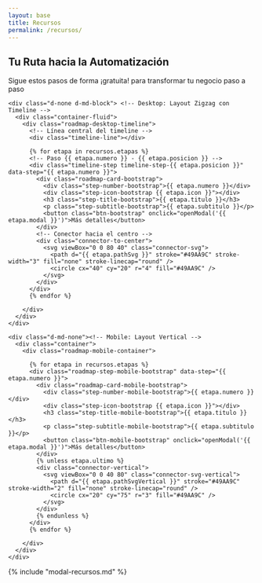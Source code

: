 ```yaml
---
layout: base
title: Recursos
permalink: /recursos/
---
```


<div class="post-hero-espaciado"></div>
<section id="recursos" class="roadmap-bootstrap py-5 seccion">
  <div class="container-fluid">
    <div class="row justify-content-center">
      <div class="col-12 text-center mb-5">
        <h2 class="roadmap-title-bootstrap">Tu Ruta hacia la Automatización</h2>
        <p class="roadmap-subtitle-bootstrap">Sigue estos pasos de forma ¡gratuita! para transformar tu negocio paso a paso</p>
      </div>
    </div>


    <div class="d-none d-md-block"> <!-- Desktop: Layout Zigzag con Timeline -->
      <div class="container-fluid">
        <div class="roadmap-desktop-timeline">
          <!-- Línea central del timeline -->
          <div class="timeline-line"></div>

          {% for etapa in recursos.etapas %}
          <!-- Paso {{ etapa.numero }} - {{ etapa.posicion }} -->
          <div class="timeline-step timeline-step-{{ etapa.posicion }}" data-step="{{ etapa.numero }}">
            <div class="roadmap-card-bootstrap">
              <div class="step-number-bootstrap">{{ etapa.numero }}</div>
              <div class="step-icon-bootstrap {{ etapa.icon }}"></div>
              <h3 class="step-title-bootstrap">{{ etapa.titulo }}</h3>
              <p class="step-subtitle-bootstrap">{{ etapa.subtitulo }}</p>
              <button class="btn-bootstrap" onclick="openModal('{{ etapa.modal }}')">Más detalles</button>
            </div>
            <!-- Conector hacia el centro -->
            <div class="connector-to-center">
              <svg viewBox="0 0 80 40" class="connector-svg">
                <path d="{{ etapa.pathSvg }}" stroke="#49AA9C" stroke-width="3" fill="none" stroke-linecap="round" />
                <circle cx="40" cy="20" r="4" fill="#49AA9C" />
              </svg>
            </div>
          </div>
          {% endfor %}

        </div>
      </div>
    </div>

    <div class="d-md-none"><!-- Mobile: Layout Vertical -->
      <div class="container">
        <div class="roadmap-mobile-container">

          {% for etapa in recursos.etapas %}
          <div class="roadmap-step-mobile-bootstrap" data-step="{{ etapa.numero }}">
            <div class="roadmap-card-mobile-bootstrap">
              <div class="step-number-mobile-bootstrap">{{ etapa.numero }}</div>
              <div class="step-icon-bootstrap {{ etapa.icon }}"></div>
              <h3 class="step-title-mobile-bootstrap">{{ etapa.titulo }}</h3>
              <p class="step-subtitle-mobile-bootstrap">{{ etapa.subtitulo }}</p>
              <button class="btn-mobile-bootstrap" onclick="openModal('{{ etapa.modal }}')">Más detalles</button>
            </div>
            {% unless etapa.ultimo %}
            <div class="connector-vertical">
              <svg viewBox="0 0 40 80" class="connector-svg-vertical">
                <path d="{{ etapa.pathSvgVertical }}" stroke="#49AA9C" stroke-width="2" fill="none" stroke-linecap="round" />
                <circle cx="20" cy="75" r="3" fill="#49AA9C" />
              </svg>
            </div>
            {% endunless %}
          </div>
          {% endfor %}

        </div>
      </div>
    </div>
  </div>
</section>

{% include "modal-recursos.md" %}
